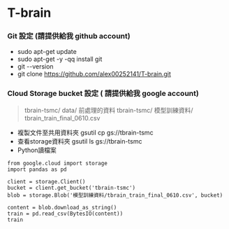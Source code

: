 # T-brain
### Git 設定 (請提供給我 github account)
* sudo apt-get update
* sudo apt-get -y -qq install git
* git --version
* git clone https://github.com/alex00252141/T-brain.git

### Cloud Storage bucket 設定 ( 請提供給我 google account)
> tbrain-tsmc/ data/ 前處理的資料
> tbrain-tsmc/ 模型訓練資料/ tbrain_train_final_0610.csv

* 複製文件至共用資料夾 gsutil cp <file name> gs://tbrain-tsmc 
* 查看storage資料夾 gsutil ls gs://tbrain-tsmc 
* Python讀檔案
```
from google.cloud import storage
import pandas as pd

client = storage.Client()
bucket = client.get_bucket('tbrain-tsmc')
blob = storage.Blob('模型訓練資料/tbrain_train_final_0610.csv', bucket)

content = blob.download_as_string()
train = pd.read_csv(BytesIO(content))
train
```
